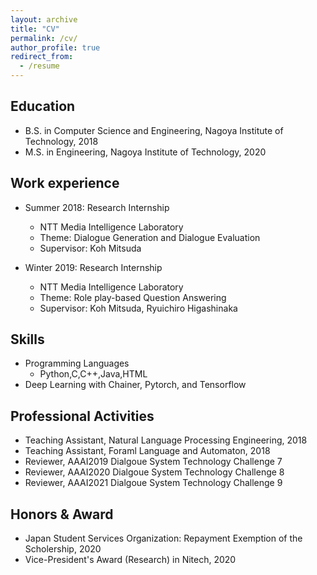```yaml
---
layout: archive
title: "CV"
permalink: /cv/
author_profile: true
redirect_from:
  - /resume
---
```


## Education
* B.S. in Computer Science and Engineering, Nagoya Institute of Technology, 2018
* M.S. in Engineering, Nagoya Institute of Technology, 2020

## Work experience
* Summer 2018: Research Internship
  * NTT Media Intelligence Laboratory
  * Theme: Dialogue Generation and Dialogue Evaluation
  * Supervisor: Koh Mitsuda

* Winter 2019: Research Internship
  * NTT Media Intelligence Laboratory
  * Theme: Role play-based Question Answering
  * Supervisor: Koh Mitsuda, Ryuichiro Higashinaka
  
## Skills
* Programming Languages
  * Python,C,C++,Java,HTML
* Deep Learning with Chainer, Pytorch, and Tensorflow

## Professional Activities
* Teaching Assistant, Natural Language Processing Engineering, 2018
* Teaching Assistant, Foraml Language and Automaton, 2018
* Reviewer, AAAI2019 Dialgoue System Technology Challenge 7
* Reviewer, AAAI2020 Dialgoue System Technology Challenge 8
* Reviewer, AAAI2021 Dialgoue System Technology Challenge 9

## Honors & Award
* Japan Student Services Organization: Repayment Exemption of the Scholership, 2020
* Vice-President's Award (Research) in Nitech, 2020

